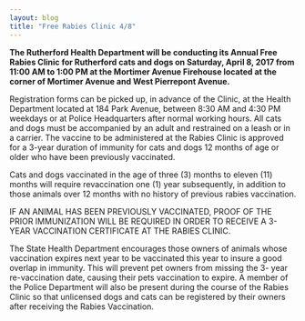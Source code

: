 ```yaml
---
layout: blog
title: "Free Rabies Clinic 4/8"
---
```


**The Rutherford Health Department will be conducting its Annual Free Rabies Clinic for Rutherford cats and dogs on Saturday, April 8, 2017 from 11:00 AM to 1:00 PM at the Mortimer Avenue Firehouse located at the corner of Mortimer Avenue and West Pierrepont Avenue.** 

Registration forms can be picked up, in advance of the Clinic, at the Health Department located at 184 Park Avenue, between 8:30 AM and 4:30 PM weekdays or at Police Headquarters after normal working hours. All cats and dogs must be accompanied by an adult and restrained on a leash or in a carrier. The vaccine to be administered at the Rabies Clinic is approved for a 3-year duration of immunity for cats and dogs 12 months of age or older who have been previously vaccinated. 

Cats and dogs vaccinated in the age of three (3) months to eleven (11) months will require revaccination one (1) year subsequently, in addition to those animals over 12 months with no history of previous rabies vaccination.

IF AN ANIMAL HAS BEEN PREVIOUSLY VACCINATED, PROOF OF THE PRIOR IMMUNIZATION WILL BE REQUIRED IN ORDER TO RECEIVE A 3-YEAR VACCINATION CERTIFICATE AT THE RABIES CLINIC.

The State Health Department encourages those owners of animals whose vaccination expires next year to be vaccinated this year to insure a good overlap in immunity. This will prevent pet owners from missing the 3- year re-vaccination date, causing their pets vaccination to expire. A member of the Police Department will also be present during the course of the Rabies Clinic so that unlicensed dogs and cats can be registered by their owners after receiving the Rabies Vaccination.
